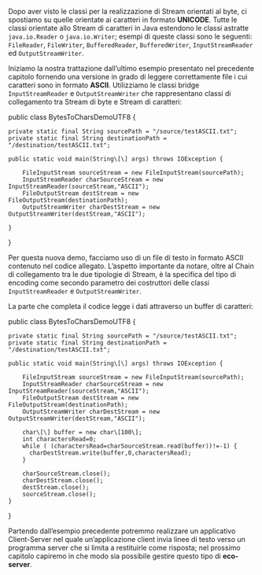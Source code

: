 Dopo aver visto le classi per la realizzazione di Stream orientati al byte, ci spostiamo su quelle orientate ai caratteri in formato **UNICODE**. Tutte le classi orientate allo Stream di caratteri in Java estendono le classi astratte `java.io.Reader` o `java.io.Writer`; esempi di queste classi sono le seguenti: `FileReader`, `FileWriter`, `BufferedReader`, `BufferedWriter`, `InputStreamReader` ed `OutputStreamWriter`.

Iniziamo la nostra trattazione dall’ultimo esempio presentato nel precedente capitolo fornendo una versione in grado di leggere correttamente file i cui caratteri sono in formato **ASCII**. Utilizziamo le classi bridge `InputStreamReader` e `OutputStreamWriter` che rappresentano classi di collegamento tra Stream di byte e Stream di caratteri:

public class BytesToCharsDemoUTF8 {

	private static final String sourcePath = "/source/testASCII.txt";
	private static final String destinationPath = "/destination/testASCII.txt";

	public static void main(String\[\] args) throws IOException {
		
        FileInputStream sourceStream = new FileInputStream(sourcePath);
        InputStreamReader charSourceStream = new InputStreamReader(sourceStream,"ASCII");
        FileOutputStream destStream = new FileOutputStream(destinationPath);
        OutputStreamWriter charDestStream = new OutputStreamWriter(destStream,"ASCII");
        
	}
}

Per questa nuova demo, facciamo uso di un file di testo in formato ASCII contenuto nel codice allegato. L’aspetto importante da notare, oltre al Chain di collegamento tra le due tipologie di Stream, è la specifica del tipo di encoding come secondo parametro dei costruttori delle classi `InputStreamReader` e `OutputStreamWriter`.

La parte che completa il codice legge i dati attraverso un buffer di caratteri:

public class BytesToCharsDemoUTF8 {

	private static final String sourcePath = "/source/testASCII.txt";
	private static final String destinationPath = "/destination/testASCII.txt";

	public static void main(String\[\] args) throws IOException {
		
        FileInputStream sourceStream = new FileInputStream(sourcePath);
        InputStreamReader charSourceStream = new InputStreamReader(sourceStream,"ASCII");
        FileOutputStream destStream = new FileOutputStream(destinationPath);
        OutputStreamWriter charDestStream = new OutputStreamWriter(destStream,"ASCII");
        
        char\[\] buffer = new char\[100\];
        int charactersRead=0;
        while ( (charactersRead=charSourceStream.read(buffer))!=-1) {  
          charDestStream.write(buffer,0,charactersRead);
        }
		
     	charSourceStream.close();
        charDestStream.close();
        destStream.close();
        sourceStream.close();
	}
}

Partendo dall’esempio precedente potremmo realizzare un applicativo Client-Server nel quale un’applicazione client invia linee di testo verso un programma server che si limita a restituirle come risposta; nel prossimo capitolo capiremo in che modo sia possibile gestire questo tipo di **eco-server**.